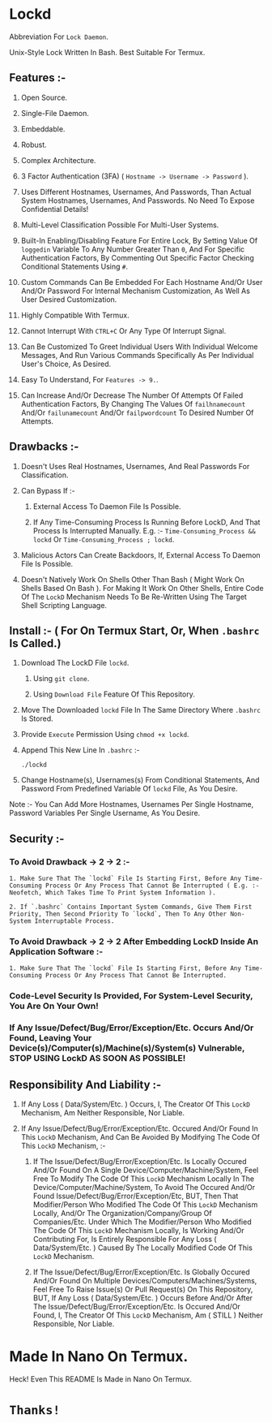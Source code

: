 
# Lockd 

Abbreviation For `Lock Daemon`. 

Unix-Style Lock Written In Bash. Best Suitable For Termux. 

## Features :- 

1. Open Source. 

2. Single-File Daemon. 

3. Embeddable. 

4. Robust. 

5. Complex Architecture. 

6. 3 Factor Authentication (3FA) ( `Hostname -> Username -> Password` ). 

7. Uses Different Hostnames, Usernames, And Passwords, Than Actual System Hostnames, Usernames, And Passwords. No Need To Expose Confidential Details! 

8. Multi-Level Classification Possible For Multi-User Systems. 

9. Built-In Enabling/Disabling Feature For Entire Lock, By Setting Value Of `loggedin` Variable To Any Number Greater Than `0`, And For Specific Authentication Factors, By Commenting Out Specific Factor Checking Conditional Statements Using `#`. 

10. Custom Commands Can Be Embedded For Each Hostname And/Or User And/Or Password For Internal Mechanism Customization, As Well As User Desired Customization. 

11. Highly Compatible With Termux. 

12. Cannot Interrupt With `CTRL+C` Or Any Type Of Interrupt Signal. 

13. Can Be Customized To Greet Individual Users With Individual Welcome Messages, And Run Various Commands Specifically As Per Individual User's Choice, As Desired. 

14. Easy To Understand, For `Features -> 9.`. 

15. Can Increase And/Or Decrease The Number Of Attempts Of Failed Authentication Factors, By Changing The Values Of `failhnamecount` And/Or `failunamecount` And/Or `failpwordcount` To Desired Number Of Attempts. 

## Drawbacks :- 

1. Doesn't Uses Real Hostnames, Usernames, And Real Passwords For Classification. 

2. Can Bypass If :- 

	1. External Access To Daemon File Is Possible. 

	2. If Any Time-Consuming Process Is Running Before LockD, And That Process Is Interrupted Manually. E.g. :- `Time-Consuming_Process && lockd` Or `Time-Consuming_Process ; lockd`. 

3. Malicious Actors Can Create Backdoors, If, External Access To Daemon File Is Possible. 

4. Doesn't Natively Work On Shells Other Than Bash ( Might Work On Shells Based On Bash ). For Making It Work On Other Shells, Entire Code Of The `LockD` Mechanism Needs To Be Re-Written Using The Target Shell Scripting Language. 

## Install :- ( For On Termux Start, Or, When `.bashrc` Is Called.) 

1. Download The LockD File `lockd`. 

	1. Using `git clone`. 

	2. Using `Download File` Feature Of This Repository. 

2. Move The Downloaded `lockd` File In The Same Directory Where `.bashrc` Is Stored. 

3. Provide `Execute` Permission Using `chmod +x lockd`. 

4. Append This New Line In `.bashrc` :- 

	`./lockd`

5. Change Hostname(s), Usernames(s) From Conditional Statements, And Password From Predefined Variable Of `lockd` File, As You Desire. 

Note :- You Can Add More Hostnames, Usernames Per Single Hostname, Password Variables Per Single Username, As You Desire. 

## Security :- 

### To Avoid Drawback -> 2 -> 2 :- 

	1. Make Sure That The `lockd` File Is Starting First, Before Any Time-Consuming Process Or Any Process That Cannot Be Interrupted ( E.g. :- Neofetch, Which Takes Time To Print System Information ). 

	2. If `.bashrc` Contains Important System Commands, Give Them First Priority, Then Second Priority To `lockd`, Then To Any Other Non-System Interruptable Process. 

### To Avoid Drawback -> 2 -> 2 After Embedding LockD Inside An Application Software :- 

	1. Make Sure That The `lockd` File Is Starting First, Before Any Time-Consuming Process Or Any Process That Cannot Be Interrupted. 

### Code-Level Security Is Provided, For System-Level Security, You Are On Your Own! 

### If Any Issue/Defect/Bug/Error/Exception/Etc. Occurs And/Or Found, Leaving Your Device(s)/Computer(s)/Machine(s)/System(s) Vulnerable, STOP USING LockD AS SOON AS POSSIBLE! 

## Responsibility And Liability :- 

1. If Any Loss ( Data/System/Etc. ) Occurs, I, The Creator Of This `LockD` Mechanism, Am Neither Responsible, Nor Liable. 

2. If Any Issue/Defect/Bug/Error/Exception/Etc. Occured And/Or Found In This `LockD` Mechanism, And Can Be Avoided By Modifying The Code Of This `LockD` Mechanism, :- 

	1. If The Issue/Defect/Bug/Error/Exception/Etc. Is Locally Occured And/Or Found On A Single Device/Computer/Machine/System, Feel Free To Modify The Code Of This `LockD` Mechanism Locally In The Device/Computer/Machine/System, To Avoid The Occured And/Or Found Issue/Defect/Bug/Error/Exception/Etc, BUT, Then That Modifier/Person Who Modified The Code Of This `LockD` Mechanism Locally, And/Or The Organization/Company/Group Of Companies/Etc. Under Which The Modifier/Person Who Modified The Code Of This `LockD` Mechanism Locally, Is Working And/Or Contributing For, Is Entirely Responsible For Any Loss ( Data/System/Etc. ) Caused By The Locally Modified Code Of This `LockD` Mechanism. 

	2. If The Issue/Defect/Bug/Error/Exception/Etc. Is Globally Occured And/Or Found On Multiple Devices/Computers/Machines/Systems, Feel Free To Raise Issue(s) Or Pull Request(s) On This Repository, BUT, If Any Loss ( Data/System/Etc. ) Occurs Before And/Or After The Issue/Defect/Bug/Error/Exception/Etc. Is Occured And/Or Found, I, The Creator Of This `LockD` Mechanism, Am ( STILL ) Neither Responsible, Nor Liable. 

# Made In Nano On Termux. 

Heck! Even This README Is Made in Nano On Termux. 

# `Thanks!`

